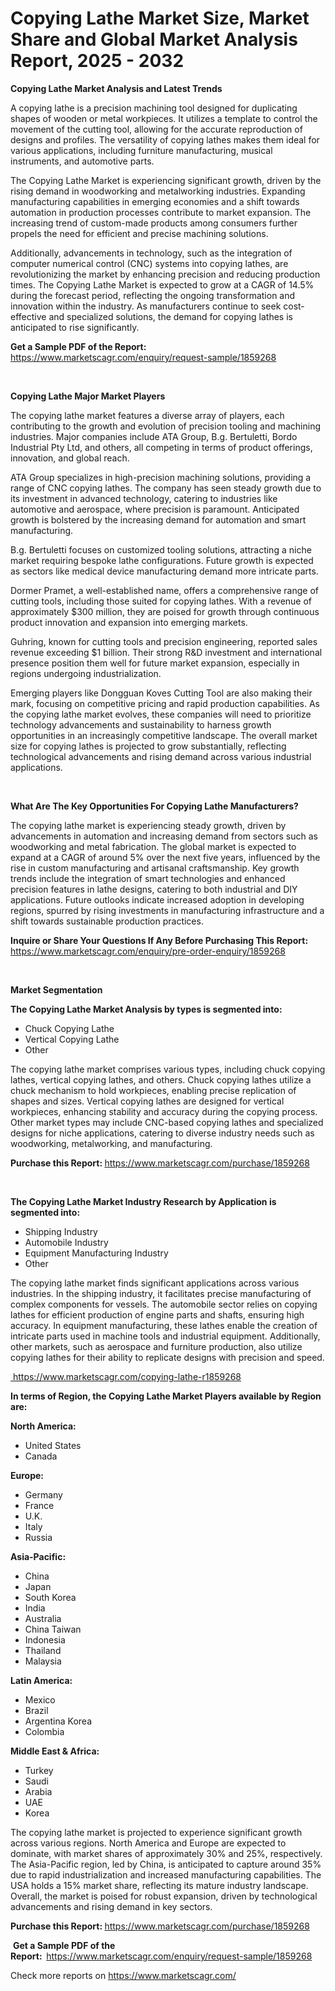 <p><h1>Copying Lathe Market Size, Market Share and Global Market Analysis Report, 2025 - 2032</h1></p><p><strong>Copying Lathe Market Analysis and Latest Trends</strong></p>
<p><p>A copying lathe is a precision machining tool designed for duplicating shapes of wooden or metal workpieces. It utilizes a template to control the movement of the cutting tool, allowing for the accurate reproduction of designs and profiles. The versatility of copying lathes makes them ideal for various applications, including furniture manufacturing, musical instruments, and automotive parts.</p><p>The Copying Lathe Market is experiencing significant growth, driven by the rising demand in woodworking and metalworking industries. Expanding manufacturing capabilities in emerging economies and a shift towards automation in production processes contribute to market expansion. The increasing trend of custom-made products among consumers further propels the need for efficient and precise machining solutions.</p><p>Additionally, advancements in technology, such as the integration of computer numerical control (CNC) systems into copying lathes, are revolutionizing the market by enhancing precision and reducing production times. The Copying Lathe Market is expected to grow at a CAGR of 14.5% during the forecast period, reflecting the ongoing transformation and innovation within the industry. As manufacturers continue to seek cost-effective and specialized solutions, the demand for copying lathes is anticipated to rise significantly.</p></p>
<p><strong>Get a Sample PDF of the Report:&nbsp;</strong> <a href="https://www.marketscagr.com/enquiry/request-sample/1859268?utm_campaign=2460&utm_medium=2&utm_source=Github&utm_content=ia&utm_term=16022025&utm_id=copying-lathe">https://www.marketscagr.com/enquiry/request-sample/1859268</a></p>
<p>&nbsp;</p>
<p><strong>Copying Lathe Major Market Players</strong></p>
<p><p>The copying lathe market features a diverse array of players, each contributing to the growth and evolution of precision tooling and machining industries. Major companies include ATA Group, B.g. Bertuletti, Bordo Industrial Pty Ltd, and others, all competing in terms of product offerings, innovation, and global reach.</p><p>ATA Group specializes in high-precision machining solutions, providing a range of CNC copying lathes. The company has seen steady growth due to its investment in advanced technology, catering to industries like automotive and aerospace, where precision is paramount. Anticipated growth is bolstered by the increasing demand for automation and smart manufacturing.</p><p>B.g. Bertuletti focuses on customized tooling solutions, attracting a niche market requiring bespoke lathe configurations. Future growth is expected as sectors like medical device manufacturing demand more intricate parts.</p><p>Dormer Pramet, a well-established name, offers a comprehensive range of cutting tools, including those suited for copying lathes. With a revenue of approximately $300 million, they are poised for growth through continuous product innovation and expansion into emerging markets.</p><p>Guhring, known for cutting tools and precision engineering, reported sales revenue exceeding $1 billion. Their strong R&D investment and international presence position them well for future market expansion, especially in regions undergoing industrialization.</p><p>Emerging players like Dongguan Koves Cutting Tool are also making their mark, focusing on competitive pricing and rapid production capabilities. As the copying lathe market evolves, these companies will need to prioritize technology advancements and sustainability to harness growth opportunities in an increasingly competitive landscape. The overall market size for copying lathes is projected to grow substantially, reflecting technological advancements and rising demand across various industrial applications.</p></p>
<p>&nbsp;</p>
<p><strong>What Are The Key Opportunities For Copying Lathe Manufacturers?</strong></p>
<p><p>The copying lathe market is experiencing steady growth, driven by advancements in automation and increasing demand from sectors such as woodworking and metal fabrication. The global market is expected to expand at a CAGR of around 5% over the next five years, influenced by the rise in custom manufacturing and artisanal craftsmanship. Key growth trends include the integration of smart technologies and enhanced precision features in lathe designs, catering to both industrial and DIY applications. Future outlooks indicate increased adoption in developing regions, spurred by rising investments in manufacturing infrastructure and a shift towards sustainable production practices.</p></p>
<p><strong>Inquire or Share Your Questions If Any Before Purchasing This Report:</strong> <a href="https://www.marketscagr.com/enquiry/pre-order-enquiry/1859268?utm_campaign=2460&utm_medium=2&utm_source=Github&utm_content=ia&utm_term=16022025&utm_id=copying-lathe">https://www.marketscagr.com/enquiry/pre-order-enquiry/1859268</a></p>
<p>&nbsp;</p>
<p><strong>Market Segmentation</strong></p>
<p><strong>The Copying Lathe Market Analysis by types is segmented into:</strong></p>
<p><ul><li>Chuck Copying Lathe</li><li>Vertical Copying Lathe</li><li>Other</li></ul></p>
<p><p>The copying lathe market comprises various types, including chuck copying lathes, vertical copying lathes, and others. Chuck copying lathes utilize a chuck mechanism to hold workpieces, enabling precise replication of shapes and sizes. Vertical copying lathes are designed for vertical workpieces, enhancing stability and accuracy during the copying process. Other market types may include CNC-based copying lathes and specialized designs for niche applications, catering to diverse industry needs such as woodworking, metalworking, and manufacturing.</p></p>
<p><strong>Purchase this Report:&nbsp;</strong><a href="https://www.marketscagr.com/purchase/1859268?utm_campaign=2460&utm_medium=2&utm_source=Github&utm_content=ia&utm_term=16022025&utm_id=copying-lathe">https://www.marketscagr.com/purchase/1859268</a></p>
<p>&nbsp;</p>
<p><strong>The Copying Lathe Market Industry Research by Application is segmented into:</strong></p>
<p><ul><li>Shipping Industry</li><li>Automobile Industry</li><li>Equipment Manufacturing Industry</li><li>Other</li></ul></p>
<p><p>The copying lathe market finds significant applications across various industries. In the shipping industry, it facilitates precise manufacturing of complex components for vessels. The automobile sector relies on copying lathes for efficient production of engine parts and shafts, ensuring high accuracy. In equipment manufacturing, these lathes enable the creation of intricate parts used in machine tools and industrial equipment. Additionally, other markets, such as aerospace and furniture production, also utilize copying lathes for their ability to replicate designs with precision and speed.</p></p>
<p><a href="https://www.marketscagr.com/copying-lathe-r1859268?utm_campaign=2460&utm_medium=2&utm_source=Github&utm_content=ia&utm_term=16022025&utm_id=copying-lathe">&nbsp;https://www.marketscagr.com/copying-lathe-r1859268</a></p>
<p><strong>In terms of Region, the Copying Lathe Market Players available by Region are:</strong></p>
<p>
    <p> <strong> North America: </strong>
        <ul>
            <li>United States</li>
            <li>Canada</li>
        </ul>
        </p> 
    <p> <strong> Europe: </strong>
        <ul>
            <li>Germany</li>
            <li>France</li>
            <li>U.K.</li>
            <li>Italy</li>
            <li>Russia</li>
        </ul>
        </p> 
    <p> <strong> Asia-Pacific: </strong>
        <ul>
            <li>China</li>
            <li>Japan</li>
            <li>South Korea</li>
            <li>India</li>
            <li>Australia</li>
            <li>China Taiwan</li>
            <li>Indonesia</li>
            <li>Thailand</li>
            <li>Malaysia</li>
        </ul>
        </p> 
    <p> <strong> Latin America: </strong>
        <ul>
            <li>Mexico</li>
            <li>Brazil</li>
            <li>Argentina Korea</li>
            <li>Colombia</li>
        </ul>
        </p> 
    <p> <strong> Middle East & Africa: </strong>
        <ul>
            <li>Turkey</li>
            <li>Saudi</li>
            <li>Arabia</li>
            <li>UAE</li>
            <li>Korea</li>
        </ul>
    </p>
    </p>
<p><p>The copying lathe market is projected to experience significant growth across various regions. North America and Europe are expected to dominate, with market shares of approximately 30% and 25%, respectively. The Asia-Pacific region, led by China, is anticipated to capture around 35% due to rapid industrialization and increased manufacturing capabilities. The USA holds a 15% market share, reflecting its mature industry landscape. Overall, the market is poised for robust expansion, driven by technological advancements and rising demand in key sectors.</p></p>
<p><strong>Purchase this Report: </strong><a href="https://www.marketscagr.com/purchase/1859268?utm_campaign=2460&utm_medium=2&utm_source=Github&utm_content=ia&utm_term=16022025&utm_id=copying-lathe">https://www.marketscagr.com/purchase/1859268</a></p>
<p>&nbsp;<strong>Get a Sample PDF of the Report:&nbsp;&nbsp;</strong><a href="https://www.marketscagr.com/enquiry/request-sample/1859268?utm_campaign=2460&utm_medium=2&utm_source=Github&utm_content=ia&utm_term=16022025&utm_id=copying-lathe">https://www.marketscagr.com/enquiry/request-sample/1859268</a></p>
<p><strong></strong></p>
<p>Check more reports on <a href="https://www.marketscagr.com/?utm_campaign=2460&utm_medium=2&utm_source=Github&utm_content=ia&utm_term=16022025&utm_id=copying-lathe">https://www.marketscagr.com/</a></p>